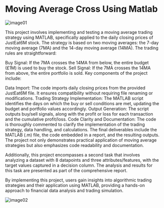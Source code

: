 # Moving Average Cross Using Matlab

![image01](https://github.com/dhaivatrawal/Moving-Average-Cross-Using-Matlab/assets/101917324/5571d1e5-a95b-4911-b2e6-5943e78df561)


This project involves implementing and testing a moving average trading strategy using MATLAB, specifically applied to the daily closing prices of JustEat6M stock. The strategy is based on two moving averages: the 7-day moving average (7MA) and the 14-day moving average (14MA). The trading rules are straightforward:

Buy Signal: If the 7MA crosses the 14MA from below, the entire budget (£1M) is used to buy the stock.
Sell Signal: If the 7MA crosses the 14MA from above, the entire portfolio is sold.
Key components of the project include:

Data Import: The code imports daily closing prices from the provided JustEat6M file. It ensures compatibility without requiring file renaming or modifications.
Trading Strategy Implementation: The MATLAB script identifies the days on which the buy or sell conditions are met, updating the budget and portfolio values accordingly.
Output Generation: The script outputs buy/sell signals, along with the profit or loss for each transaction and the cumulative profit/loss.
Code Clarity and Documentation: The code is thoroughly commented to clarify the implementation of the trading strategy, data handling, and calculations.
The final deliverables include the MATLAB (.m) file, the code embedded in a report, and the resulting outputs. The project not only demonstrates practical application of moving average strategies but also emphasizes code readability and documentation.

Additionally, this project encompasses a second task that involves analyzing a dataset with 8 datapoints and three attributes/features, with the target values captured in a decision column. The analysis and results for this task are presented as part of the comprehensive report.

By implementing this project, users gain insights into algorithmic trading strategies and their application using MATLAB, providing a hands-on approach to financial data analysis and trading simulation.

![image02](https://github.com/dhaivatrawal/Moving-Average-Cross-Using-Matlab/assets/101917324/1072a9e7-1d69-420f-9de7-5156bb204e81)

